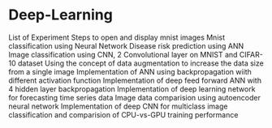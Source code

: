 # Deep-Learning
List of Experiment
Steps to open and display mnist images
Mnist classification using Neural Network
Disease risk prediction using ANN
Image classification using CNN, 2 Convolutional layer on MNIST and CIFAR-10 dataset
Using the concept of data augmentation to increase the data size from a single image
Implementation of ANN using backpropagation wiith different activation function
Implementation of deep feed forward ANN with 4 hidden layer backpropagation
Implementation of deep learning network for forecasting time series data
Image data comparision using autoencoder neural network
Implementation of deep CNN for multiclass image classification and comparision of CPU-vs-GPU training performance
